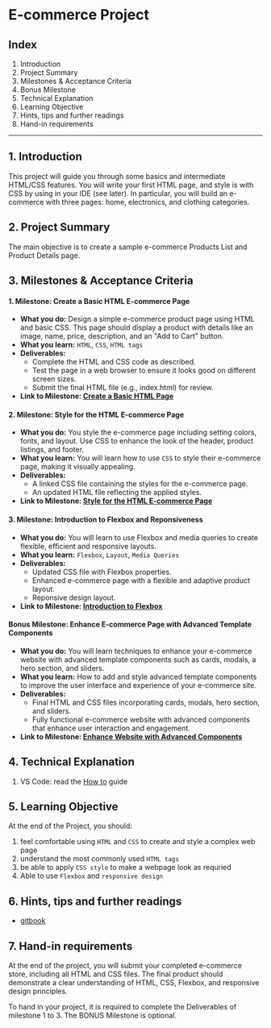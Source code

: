 # E-commerce Project

## Index

1. Introduction
2. Project Summary
3. Milestones & Acceptance Criteria
4. Bonus Milestone
5. Technical Explanation
6. Learning Objective
7. Hints, tips and further readings
8. Hand-in requirements

---

## 1. Introduction

This project will guide you through some basics and intermediate HTML/CSS
features. You will write your first HTML page, and style is with CSS by using in
your IDE (see later). In particular, you will build an e-commerce with three
pages: home, electronics, and clothing categories.

## 2. Project Summary

The main objective is to create a sample e-commerce Products List and Product
Details page.

## 3. Milestones & Acceptance Criteria

#### 1. Milestone: Create a Basic HTML E-commerce Page

- **What you do:** Design a simple e-commerce product page using HTML and basic CSS. This page should display a product with details like an image, name, price, description, and an "Add to Cart" button.
- **What you learn:** `HTML`, `CSS`, `HTML tags`
- **Deliverables:**
  - Complete the HTML and CSS code as described.
  - Test the page in a web browser to ensure it looks good on different screen sizes.
  - Submit the final HTML file (e.g., index.html) for review.
- **Link to Milestone: [Create a Basic HTML Page](https://github.com/ReDI-School/fullstack_bootcamp/tree/main/projects/01_ecommerce/01_milestone)**

#### 2. Milestone: Style for the HTML E-commerce Page

- **What you do:** You style the e-commerce page including setting colors, fonts, and layout. Use CSS to enhance the look of the header, product listings, and footer.
- **What you learn:** You will learn how to use `CSS` to style their e-commerce page, making it visually appealing.
- **Deliverables:**
  - A linked CSS file containing the styles for the e-commerce page.
  - An updated HTML file reflecting the applied styles.
- **Link to Milestone: [Style for the HTML E-commerce Page](https://github.com/ReDI-School/fullstack_bootcamp/tree/main/projects/01_ecommerce/02_milestone)**

#### 3. Milestone: Introduction to Flexbox and Reponsiveness

- **What you do:** You will learn to use Flexbox and media queries to create flexible, efficient and responsive layouts.
- **What you learn:** `Flexbox`, `Layout`, `Media Queries`
- **Deliverables:**
  - Updated CSS file with Flexbox properties.
  - Enhanced e-commerce page with a flexible and adaptive product layout.
  - Reponsive design layout.
- **Link to Milestone: [Introduction to Flexbox](https://github.com/ReDI-School/fullstack_bootcamp/tree/main/projects/01_ecommerce/03_milestone)**

#### Bonus Milestone: Enhance E-commerce Page with Advanced Template Components

- **What you do:** You will learn techniques to enhance your e-commerce website with advanced template components such as cards, modals, a hero section, and sliders.
- **What you learn:** How to add and style advanced template components to improve the user interface and experience of your e-commerce site.
- **Deliverables:**
  - Final HTML and CSS files incorporating cards, modals, hero section, and sliders.
  - Fully functional e-commerce website with advanced components that enhance user interaction and engagement.
- **Link to Milestone: [Enhance Website with Advanced Components](https://github.com/ReDI-School/fullstack_bootcamp/tree/main/projects/01_ecommerce/04_milestone)**

## 4. Technical Explanation

1. VS Code: read the
   [How to](https://redi-school-1.gitbook.io/fullstack/get-started/visual-studio-code)
   guide

## 5. Learning Objective

At the end of the Project, you should:

1. feel comfortable using `HTML` and `CSS` to create and style a complex web page
2. understand the most commonly used `HTML tags`
3. be able to apply `CSS style` to make a webpage look as requried
4. Able to use `Flexbox` and `responsive design`

## 6. Hints, tips and further readings

- [gitbook](https://redi-school-1.gitbook.io/fullstack)

## 7. Hand-in requirements

At the end of the project, you will submit your completed e-commerce store, including all HTML and CSS files. The final product should demonstrate a clear understanding of HTML, CSS, Flexbox, and responsive design principles.

To hand in your project, it is required to complete the Deliverables of milestone 1 to 3. The BONUS Milestone is optional.
